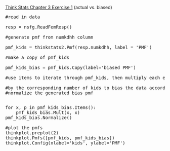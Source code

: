 [Think Stats Chapter 3 Exercise 1](http://greenteapress.com/thinkstats2/html/thinkstats2004.html#toc31) (actual vs. biased)
<pre>
#read in data <br>
resp = nsfg.ReadFemResp()

#generate pmf from numkdhh column <br>
pmf_kids = thinkstats2.Pmf(resp.numkdhh, label = 'PMF') 

#make a copy of pmf_kids <br>
pmf_kids_bias = pmf_kids.Copy(label='biased PMF')       

#use items to iterate through pmf_kids, then multiply each element<br>
#by the corresponding number of kids to bias the data accordingly 
#normalize the generated bias pmf</p>
for x, p in pmf_kids_bias.Items():         
    pmf_kids_bias.Mult(x, x)               
pmf_kids_bias.Normalize()                  

#plot the pmfs
thinkplot.preplot(2)                       
thinkplot.Pmfs([pmf_kids, pmf_kids_bias])
thinkplot.Config(xlabel='kids', ylabel='PMF')
</pre>
